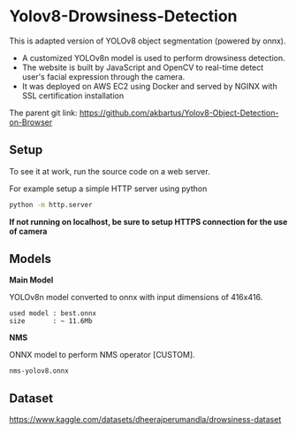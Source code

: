 # Yolov8-Drowsiness-Detection
This is adapted version of YOLOv8 object segmentation (powered by onnx). 
- A customized YOLOv8n model is used to perform drowsiness detection.
- The website is built by JavaScript and OpenCV to real-time detect user's facial expression through the camera.
- It was deployed on AWS EC2 using Docker and served by NGINX with SSL certification installation

The parent git link: https://github.com/akbartus/Yolov8-Object-Detection-on-Browser

## Setup
To see it at work, run the source code on a web server.

For example setup a simple HTTP server using python
```bash
python -m http.server
```
**If not running on localhost, be sure to setup HTTPS connection for the use of camera**

## Models

**Main Model**

YOLOv8n model converted to onnx with input dimensions of 416x416. 

```
used model : best.onnx
size       : ~ 11.6Mb
```

**NMS**

ONNX model to perform NMS operator [CUSTOM].

```
nms-yolov8.onnx
```

## Dataset
https://www.kaggle.com/datasets/dheerajperumandla/drowsiness-dataset
